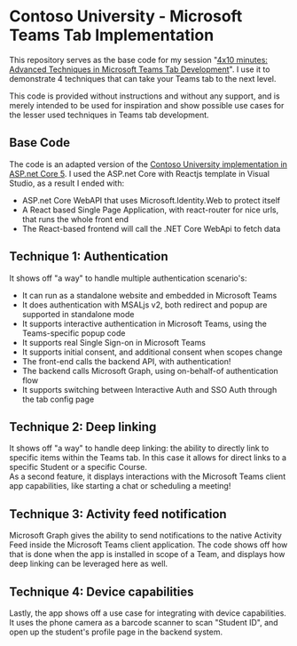 # Contoso University - Microsoft Teams Tab Implementation
This repository serves as the base code for my session "[4x10 minutes: Advanced Techniques in Microsoft Teams Tab Development](https://sessionize.com/s/yannick-reekmans/4x10_minutes_advanced_techniques_in/39492)". I use it to demonstrate 4 techniques that can take your Teams tab to the next level.

This code is provided without instructions and without any support, and is merely intended to be used for inspiration and show possible use cases for the lesser used techniques in Teams tab development.

## Base Code
The code is an adapted version of the [Contoso University implementation in ASP.net Core 5](https://github.com/dotnet/AspNetCore.Docs/tree/main/aspnetcore/data/ef-rp/intro/samples/cu50).
I used the ASP.net Core with Reactjs template in Visual Studio, as a result I ended with:
- ASP.net Core WebAPI that uses Microsoft.Identity.Web to protect itself
- A React based Single Page Application, with react-router for nice urls, that runs the whole front end
- The React-based frontend will call the .NET Core WebApi to fetch data

## Technique 1: Authentication
It shows off "a way" to handle multiple authentication scenario's:
- It can run as a standalone website and embedded in Microsoft Teams
- It does authentication with MSALjs v2, both redirect and popup are supported in standalone mode
- It supports interactive authentication in Microsoft Teams, using the Teams-specific popup code
- It supports real Single Sign-on in Microsoft Teams
- It supports initial consent, and additional consent when scopes change
- The front-end calls the backend API, with authentication!
- The backend calls Microsoft Graph, using on-behalf-of authentication flow
- It supports switching between Interactive Auth and SSO Auth through the tab config page

## Technique 2: Deep linking
It shows off "a way" to handle deep linking: the ability to directly link to specific items within the Teams tab. In this case it allows for direct links to a specific Student or a specific Course.  
As a second feature, it displays interactions with the Microsoft Teams client app capabilities, like starting a chat or scheduling a meeting!

## Technique 3: Activity feed notification
Microsoft Graph gives the ability to send notifications to the native Activity Feed inside the Microsoft Teams client application. The code shows off how that is done when the app is installed in scope of a Team, and displays how deep linking can be leveraged here as well.

## Technique 4: Device capabilities
Lastly, the app shows off a use case for integrating with device capabilities. It uses the phone camera as a barcode scanner to scan "Student ID", and open up the student's profile page in the backend system.